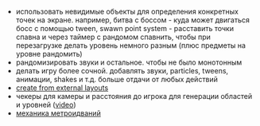 - использовать невидимые объекты для определения конкретных точек на экране. например, битва с боссом - куда может двигаться босс с помощью tween, swawn point system - расставить точки спавна и через таймер с рандомом спавнить, чтобы при перезагрузке делать уровень немного разным (плюс предметы на уровне рандомить)
- рандомизировать звуки и остальное. чтобы не было монотонным
- делать игру более сочной. добавлять звуки, particles, tweens, анимации, shakes и т.д. больше отдачи от любых действий
- [create from external layouts](https://youtu.be/5C78xIecgiI?list=PL3YlZTdKiS8-7YsDWcVItW2KKrvB79moJ&t=269)
- чекеры для камеры и расстояния до игрока для генерации областей и уровней ([video](https://youtu.be/OzjEQTEQwFg?list=PL3YlZTdKiS8-7YsDWcVItW2KKrvB79moJ))
- [механика метроидваний](https://youtu.be/S_mLYcmElBQ?list=PL3YlZTdKiS8-7YsDWcVItW2KKrvB79moJ)